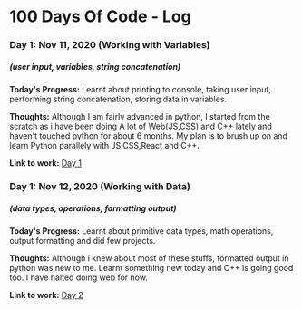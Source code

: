 # 100 Days Of Code - Log

### Day 1: Nov 11, 2020 (Working with Variables)

##### (user input, variables, string concatenation)

**Today's Progress:** Learnt about printing to console, taking user input, performing string concatenation, storing data in variables.

**Thoughts:** Although I am fairly advanced in python, I started from the scratch as i have been doing A lot of Web(JS,CSS) and C++ lately and haven't touched python for about 6 months. My plan is to
brush up on and learn Python parallely with JS,CSS,React and C++.

**Link to work:** [Day 1](https://github.com/sanghaarsha/100-Days-Of-Code/tree/master/Day-1)

### Day 1: Nov 12, 2020 (Working with Data)

##### (data types, operations, formatting output)

**Today's Progress:** Learnt about primitive data types, math operations, output formatting and did few projects.

**Thoughts:** Although i knew about most of these stuffs, formatted output in python was new to me. Learnt something new today and C++ is going good too. I have halted doing web for now.

**Link to work:** [Day 2](https://github.com/sanghaarsha/100-Days-Of-Code/tree/master/Day-2)
